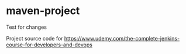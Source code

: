# maven-project
Test for changes

Project source code for https://www.udemy.com/the-complete-jenkins-course-for-developers-and-devops
